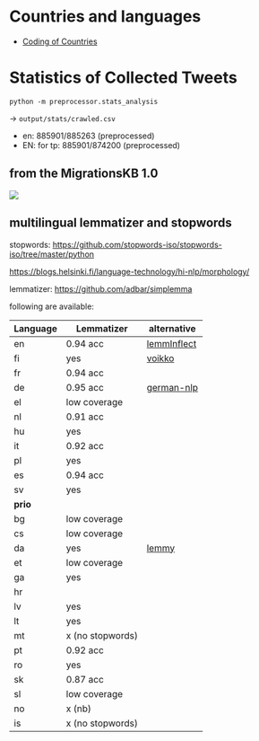 # Countries and languages

* [Coding of Countries](https://en.wikipedia.org/wiki/ISO_3166-1_alpha-2)

# Statistics of Collected Tweets

`python -m preprocessor.stats_analysis`

-> `output/stats/crawled.csv`

* en: 885901/885263 (preprocessed)
* EN: for tp: 885901/874200 (preprocessed)

## from the MigrationsKB 1.0

![](/Users/yiyichen/PycharmProjects/MRL/images/docs/stats_crawled_mgkb1.0.png)

## multilingual lemmatizer and stopwords

stopwords: https://github.com/stopwords-iso/stopwords-iso/tree/master/python

https://blogs.helsinki.fi/language-technology/hi-nlp/morphology/

lemmatizer: https://github.com/adbar/simplemma

following are available:

| Language | Lemmatizer   | alternative                                                     |
|----------|--------------|-----------------------------------------------------------------|
| en       | 0.94 acc     | [lemmInflect]( https://github.com/bjascob/LemmInflect)          |
| fi       | yes          | [voikko](https://voikko.puimula.org/python.html)                |
| fr       | 0.94 acc     |
| de       | 0.95 acc     | [german-nlp](https://github.com/adbar/German-NLP#Lemmatization) |
| el       | low coverage |
| nl       | 0.91 acc     |
| hu       | yes          |
| it       | 0.92 acc     |
| pl       | yes          |
| es       | 0.94 acc     |
| sv       | yes          |
| **prio** |
| bg       | low coverage |
| cs       | low coverage |
| da       | yes          | [lemmy](https://github.com/sorenlind/lemmy)                     |
| et       | low coverage |
| ga       | yes          |
| hr       |
| lv       | yes          |
| lt       | yes          |
| mt       | x (no stopwords)|
| pt       | 0.92 acc     |
| ro       | yes          |
| sk       | 0.87 acc     |
| sl       | low coverage |
| no       | x (nb)       |
| is       | x (no stopwords)|

